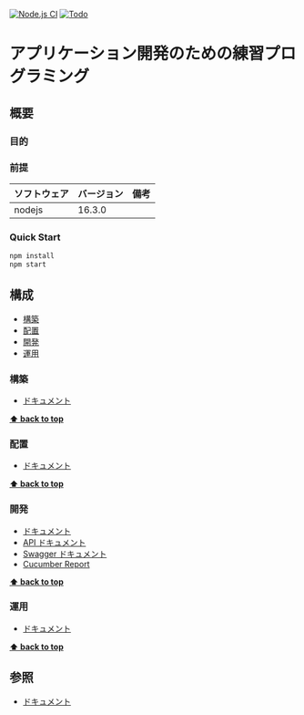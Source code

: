 [![Node.js CI](https://github.com/k2works/application_programing_excercise_2022/actions/workflows/node.js.yml/badge.svg)](https://github.com/k2works/application_programing_excercise_2022/actions/workflows/node.js.yml)
[![Todo](https://img.shields.io/endpoint?url=https://dashboard.cypress.io/badge/detailed/4uqmc1&style=plastic&logo=cypress)](https://dashboard.cypress.io/projects/4uqmc1/runs)
# アプリケーション開発のための練習プログラミング

## 概要

### 目的

### 前提

| ソフトウェア | バージョン | 備考 |
| :----------- | :--------- | :--- |
| nodejs       | 16.3.0    |      |

### Quick Start

```bash
npm install
npm start
```


## 構成

- [構築](#構築)
- [配置](#配置)
- [開発](#開発)
- [運用](#運用)

### 構築

- [ドキュメント](https://ape2022-take8.herokuapp.com/docs/todo.html#_%E6%A7%8B%E7%AF%89)

**[⬆ back to top](#構成)**

### 配置

- [ドキュメント](https://ape2022-take8.herokuapp.com/docs/todo.html#_%E9%85%8D%E7%BD%AE)

**[⬆ back to top](#構成)**

### 開発

- [ドキュメント](https://ape2022-take8.herokuapp.com/docs/todo.html#_%E9%96%8B%E7%99%BA)
- [API ドキュメント](https://ape2022-take8.herokuapp.com/spec/modules.html)
- [Swagger ドキュメント](https://ape2022-take8.herokuapp.com/api-docs/)
- [Cucumber Report](https://ape2022-take8.herokuapp.com/report/)


**[⬆ back to top](#構成)**


### 運用

- [ドキュメント](https://ape2022-take8.herokuapp.com/docs/todo.html#_%E9%81%8B%E7%94%A8)

**[⬆ back to top](#構成)**

## 参照

- [ドキュメント](https://ape2022-take8.herokuapp.com/docs/todo.html#_%E5%8F%82%E7%85%A7)